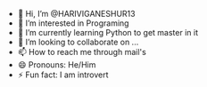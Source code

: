 - 👋 Hi, I’m @HARIVIGANESHUR13
- 👀 I’m interested in Programing
- 🌱 I’m currently learning Python to get master in it
- 💞️ I’m looking to collaborate on ...
- 📫 How to reach me through mail's
- 😄 Pronouns: He/Him
- ⚡ Fun fact: I am introvert

<!---
HARIVIGANESHUR13/HARIVIGANESHUR13 is a ✨ special ✨ repository because its `README.md` (this file) appears on your GitHub profile.
You can click the Preview link to take a look at your changes.
--->
